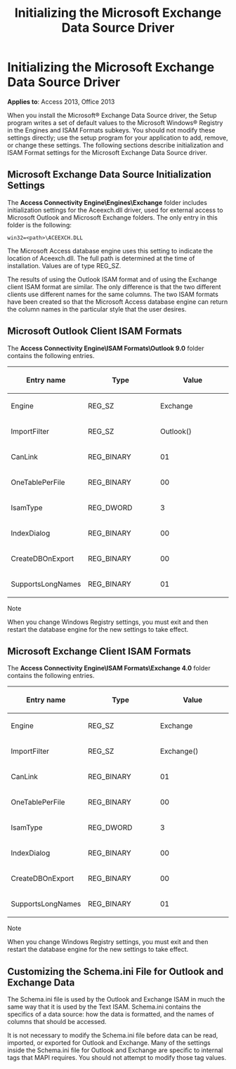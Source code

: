 ﻿---
title: Initializing the Microsoft Exchange Data Source Driver
TOCTitle: Initializing the Microsoft Exchange Data Source Driver
ms:assetid: cf87a746-f846-1a01-f4ec-20a25e335193
ms:mtpsurl: https://msdn.microsoft.com/library/Ff834677(v=office.15)
ms:contentKeyID: 48547810
ms.date: 09/18/2015
mtps_version: v=office.15
f1_keywords:
- acmain11.chm1032667
f1_categories:
- Office.Version=v15
---

# Initializing the Microsoft Exchange Data Source Driver

**Applies to**: Access 2013, Office 2013

When you install the Microsoft® Exchange Data Source driver, the Setup program writes a set of default values to the Microsoft Windows® Registry in the Engines and ISAM Formats subkeys. You should not modify these settings directly; use the setup program for your application to add, remove, or change these settings. The following sections describe initialization and ISAM Format settings for the Microsoft Exchange Data Source driver.

## Microsoft Exchange Data Source Initialization Settings

The **Access Connectivity Engine\\Engines\\Exchange** folder includes initialization settings for the Aceexch.dll driver, used for external access to Microsoft Outlook and Microsoft Exchange folders. The only entry in this folder is the following:

`win32=<path>\ACEEXCH.DLL`

The Microsoft Access database engine uses this setting to indicate the location of Aceexch.dll. The full path is determined at the time of installation. Values are of type REG\_SZ.

The results of using the Outlook ISAM format and of using the Exchange client ISAM format are similar. The only difference is that the two different clients use different names for the same columns. The two ISAM formats have been created so that the Microsoft Access database engine can return the column names in the particular style that the user desires.

## Microsoft Outlook Client ISAM Formats

The **Access Connectivity Engine\\ISAM Formats\\Outlook 9.0** folder contains the following entries.

<table>
<colgroup>
<col style="width: 33%" />
<col style="width: 33%" />
<col style="width: 33%" />
</colgroup>
<thead>
<tr class="header">
<th><p>Entry name</p></th>
<th><p>Type</p></th>
<th><p>Value</p></th>
</tr>
</thead>
<tbody>
<tr class="odd">
<td><p>Engine</p></td>
<td><p>REG_SZ</p></td>
<td><p>Exchange</p></td>
</tr>
<tr class="even">
<td><p>ImportFilter</p></td>
<td><p>REG_SZ</p></td>
<td><p>Outlook()</p></td>
</tr>
<tr class="odd">
<td><p>CanLink</p></td>
<td><p>REG_BINARY</p></td>
<td><p>01</p></td>
</tr>
<tr class="even">
<td><p>OneTablePerFile</p></td>
<td><p>REG_BINARY</p></td>
<td><p>00</p></td>
</tr>
<tr class="odd">
<td><p>IsamType</p></td>
<td><p>REG_DWORD</p></td>
<td><p>3</p></td>
</tr>
<tr class="even">
<td><p>IndexDialog</p></td>
<td><p>REG_BINARY</p></td>
<td><p>00</p></td>
</tr>
<tr class="odd">
<td><p>CreateDBOnExport</p></td>
<td><p>REG_BINARY</p></td>
<td><p>00</p></td>
</tr>
<tr class="even">
<td><p>SupportsLongNames</p></td>
<td><p>REG_BINARY</p></td>
<td><p>01</p></td>
</tr>
</tbody>
</table>



> [!NOTE]
> When you change Windows Registry settings, you must exit and then restart the database engine for the new settings to take effect.



## Microsoft Exchange Client ISAM Formats

The **Access Connectivity Engine\\ISAM Formats\\Exchange 4.0** folder contains the following entries.

<table>
<colgroup>
<col style="width: 33%" />
<col style="width: 33%" />
<col style="width: 33%" />
</colgroup>
<thead>
<tr class="header">
<th><p>Entry name</p></th>
<th><p>Type</p></th>
<th><p>Value</p></th>
</tr>
</thead>
<tbody>
<tr class="odd">
<td><p>Engine</p></td>
<td><p>REG_SZ</p></td>
<td><p>Exchange</p></td>
</tr>
<tr class="even">
<td><p>ImportFilter</p></td>
<td><p>REG_SZ</p></td>
<td><p>Exchange()</p></td>
</tr>
<tr class="odd">
<td><p>CanLink</p></td>
<td><p>REG_BINARY</p></td>
<td><p>01</p></td>
</tr>
<tr class="even">
<td><p>OneTablePerFile</p></td>
<td><p>REG_BINARY</p></td>
<td><p>00</p></td>
</tr>
<tr class="odd">
<td><p>IsamType</p></td>
<td><p>REG_DWORD</p></td>
<td><p>3</p></td>
</tr>
<tr class="even">
<td><p>IndexDialog</p></td>
<td><p>REG_BINARY</p></td>
<td><p>00</p></td>
</tr>
<tr class="odd">
<td><p>CreateDBOnExport</p></td>
<td><p>REG_BINARY</p></td>
<td><p>00</p></td>
</tr>
<tr class="even">
<td><p>SupportsLongNames</p></td>
<td><p>REG_BINARY</p></td>
<td><p>01</p></td>
</tr>
</tbody>
</table>



> [!NOTE]
> When you change Windows Registry settings, you must exit and then restart the database engine for the new settings to take effect.



## Customizing the Schema.ini File for Outlook and Exchange Data

The Schema.ini file is used by the Outlook and Exchange ISAM in much the same way that it is used by the Text ISAM. Schema.ini contains the specifics of a data source: how the data is formatted, and the names of columns that should be accessed.

It is not necessary to modify the Schema.ini file before data can be read, imported, or exported for Outlook and Exchange. Many of the settings inside the Schema.ini file for Outlook and Exchange are specific to internal tags that MAPI requires. You should not attempt to modify those tag values.


